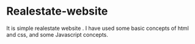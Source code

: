 # Realestate-website
It is simple realestate website . I have used some basic concepts of html and css, and some Javascript concepts.

